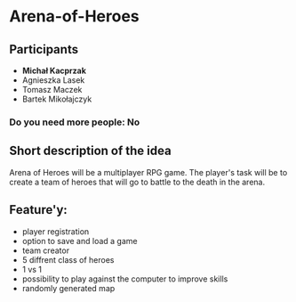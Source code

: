 # Arena-of-Heroes
## Participants 
 - **Michał Kacprzak**
 - Agnieszka Lasek
 - Tomasz Maczek
 - Bartek Mikołajczyk
### Do you need more people: No
## Short description of the idea
Arena of Heroes will be a multiplayer RPG game. The player's task will be to create a team of heroes that will go to battle to the death in the arena.
## Feature'y:
- player registration
- option to save and load a game
- team creator
- 5 diffrent class of heroes
- 1 vs 1 
- possibility to play against the computer to improve skills
- randomly generated map
